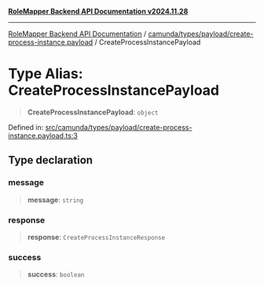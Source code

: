 [**RoleMapper Backend API Documentation v2024.11.28**](../../../../../README.md)

***

[RoleMapper Backend API Documentation](../../../../../modules.md) / [camunda/types/payload/create-process-instance.payload](../README.md) / CreateProcessInstancePayload

# Type Alias: CreateProcessInstancePayload

> **CreateProcessInstancePayload**: `object`

Defined in: [src/camunda/types/payload/create-process-instance.payload.ts:3](https://github.com/FlowCraft-AG/RoleMapper/blob/d09e0a221a0891128652190f77e15989426161d8/backend/src/camunda/types/payload/create-process-instance.payload.ts#L3)

## Type declaration

### message

> **message**: `string`

### response

> **response**: `CreateProcessInstanceResponse`

### success

> **success**: `boolean`
